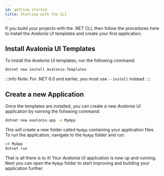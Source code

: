 ```yaml
---
id: getting-started
title: Starting with the CLI
---
```


If you build your projects with the .NET CLI, then follow the procedures here to install the _Avalonia UI_ templates and create your first application.

## Install Avalonia UI Templates

To install the _Avalonia UI_ templates, run the following command:

```bash
dotnet new install Avalonia.Templates
```

:::info
Note: For .NET 6.0 and earlier, you must use `--install` instead.
:::

## Create a new Application

Once the templates are installed, you can create a new _Avalonia UI_ application by running the following command:

```bash
dotnet new avalonia.app -o MyApp
```

This will create a new folder called `MyApp` containing your application files. To run the application, navigate to the `MyApp` folder and run:

```bash
cd MyApp
dotnet run
```

That is all there is to it! Your _Avalonia UI_ application is now up and running. Next you can open the `MyApp` folder to start improving and building your application further.